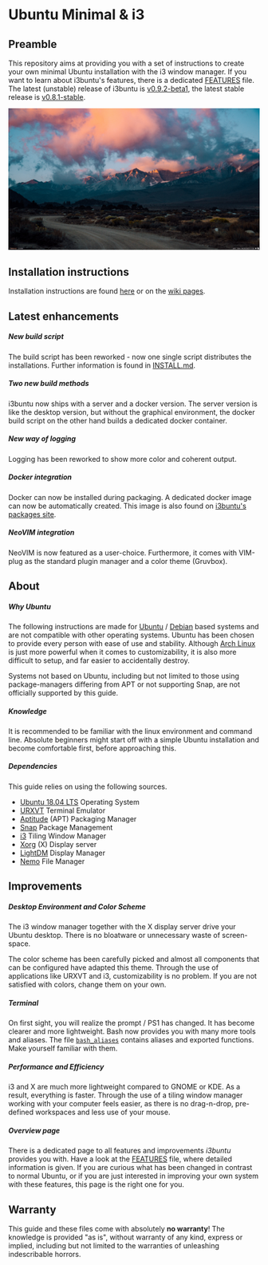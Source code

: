 # Ubuntu Minimal & i3

[//]: # (Serves an overview of i3buntu)
[//]: # (version 0.9.3)

## Preamble

This repository aims at providing you with a set of instructions to create your own minimal Ubuntu installation with the i3 window manager. If you want to learn about i3buntu's features, there is a dedicated [FEATURES](./resources/doc/FEATURES.adoc) file. The latest (unstable) release of i3buntu is [v0.9.2-beta1](https://github.com/aendeavor/i3buntu/releases/tag/v0.9.2-beta1), the latest stable release is [v0.8.1-stable](https://github.com/aendeavor/i3buntu/releases/tag/v0.8.1-stable).

[![Desktop Theme](resources/doc/desktop_theme.png)](https://www.reddit.com/r/unixporn/)

## Installation instructions

Installation instructions are found [here](./INSTALL.md) or on the [wiki pages](https://github.com/aendeavor/i3buntu/wiki).

## Latest enhancements

##### New build script

The build script has been reworked - now one single script distributes the installations. Further information is found in [INSTALL.md](./INSTALL.md).

##### Two new build methods

i3buntu now ships with a server and a docker version. The server version is like the desktop version, but without the graphical environment, the docker build script on the other hand builds a dedicated docker container.

##### New way of logging

Logging has been reworked to show more color and coherent output.

##### Docker integration

Docker can now be installed during packaging. A dedicated docker image can now be automatically created. This image is also found on [i3buntu's packages site](https://github.com/aendeavor/i3buntu/packages).

##### NeoVIM integration

NeoVIM is now featured as a user-choice. Furthermore, it comes with VIM-plug as the standard plugin manager and a color theme (Gruvbox).

## About

##### Why Ubuntu

The following instructions are made for [Ubuntu](https://wiki.archlinux.org/index.php/Arch_compared_to_other_distributions#Ubuntu) / [Debian](https://wiki.archlinux.org/index.php/Arch_compared_to_other_distributions#General) based systems and are not compatible with other operating systems. Ubuntu has been chosen to provide every person with ease of use and stability. Although [Arch Linux](https://wiki.archlinux.org/index.php/Arch_Linux) is just more powerful when it comes to customizability, it is also more difficult to setup, and far easier to accidentally destroy.

Systems not based on Ubuntu, including but not limited to those using package-managers differing from APT or not supporting Snap, are not officially supported by this guide.

##### Knowledge

It is recommended to be familiar with the linux environment and command line. Absolute beginners might start off with a simple Ubuntu installation and become comfortable first, before approaching this.

##### Dependencies

This guide relies on using the following sources.

* [Ubuntu 18.04 LTS](http://releases.ubuntu.com/18.04/) Operating System
* [URXVT](https://wiki.archlinux.org/index.php/Rxvt-unicode) Terminal Emulator
* [Aptitude](https://wiki.debian.org/Aptitude) (APT) Packaging Manager
* [Snap](https://wiki.archlinux.org/index.php/Snap) Package Management
* [i3](https://wiki.archlinux.org/index.php/I3) Tiling Window Manager
* [Xorg](https://wiki.archlinux.org/index.php/Xorg) (X) Display server
* [LightDM](https://wiki.archlinux.org/index.php/LightDM) Display Manager
* [Nemo](https://wiki.archlinux.org/index.php/Nemo) File Manager

## Improvements

##### Desktop Environment and Color Scheme

The i3 window manager together with the X display server drive your Ubuntu desktop. There is no bloatware or unnecessary waste of screen-space.

The color scheme has been carefully picked and almost all components that can be configured have adapted this theme. Through the use of applications like URXVT and i3, customizability is no problem. If you are not satisfied with colors, change them on your own.

##### Terminal

On first sight, you will realize the prompt / PS1 has changed. It has become clearer and more lightweight. Bash now provides you with many more tools and aliases. The file [`bash_aliases`](resources/bash/.bash_aliases) contains aliases and exported functions. Make yourself familiar with them.

##### Performance and Efficiency

i3 and X are much more lightweight compared to GNOME or KDE. As a result, everything is faster. Through the use of a tiling window manager working with your computer feels easier, as there is no drag-n-drop, pre-defined workspaces and less use of your mouse.

##### Overview page

There is a dedicated page to all features and improvements _i3buntu_ provides you with. Have a look at the [FEATURES](./resources/doc/FEATURES.adoc) file, where detailed information is given. If you are curious what has been changed in contrast to normal Ubuntu, or if you are just interested in improving your own system with these features, this page is the right one for you.

## Warranty

This guide and these files come with absolutely **no warranty**! The knowledge is provided "as is", without warranty of any kind, express or implied, including but not limited to the warranties of unleashing indescribable horrors.
